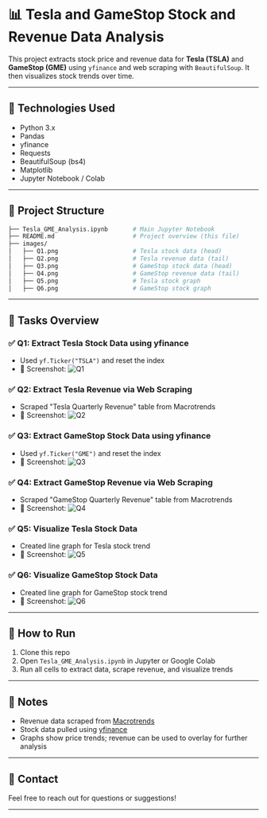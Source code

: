 # 📊 Tesla and GameStop Stock and Revenue Data Analysis

This project extracts stock price and revenue data for **Tesla (TSLA)** and **GameStop (GME)** using `yfinance` and web scraping with `BeautifulSoup`. It then visualizes stock trends over time.

---

## 🔧 Technologies Used
- Python 3.x
- Pandas
- yfinance
- Requests
- BeautifulSoup (bs4)
- Matplotlib
- Jupyter Notebook / Colab

---

## 📂 Project Structure
```bash
├── Tesla_GME_Analysis.ipynb       # Main Jupyter Notebook
├── README.md                      # Project overview (this file)
├── images/
│   ├── Q1.png                     # Tesla stock data (head)
│   ├── Q2.png                     # Tesla revenue data (tail)
│   ├── Q3.png                     # GameStop stock data (head)
│   ├── Q4.png                     # GameStop revenue data (tail)
│   ├── Q5.png                     # Tesla stock graph
│   ├── Q6.png                     # GameStop stock graph
```

---

## 📌 Tasks Overview

### ✅ Q1: Extract Tesla Stock Data using yfinance
- Used `yf.Ticker("TSLA")` and reset the index
- 📸 Screenshot: ![Q1](images/Q1.png)

### ✅ Q2: Extract Tesla Revenue via Web Scraping
- Scraped "Tesla Quarterly Revenue" table from Macrotrends
- 📸 Screenshot: ![Q2](images/Q2.png)

### ✅ Q3: Extract GameStop Stock Data using yfinance
- Used `yf.Ticker("GME")` and reset the index
- 📸 Screenshot: ![Q3](images/Q3.png)

### ✅ Q4: Extract GameStop Revenue via Web Scraping
- Scraped "GameStop Quarterly Revenue" table from Macrotrends
- 📸 Screenshot: ![Q4](images/Q4.png)

### ✅ Q5: Visualize Tesla Stock Data
- Created line graph for Tesla stock trend
- 📸 Screenshot: ![Q5](images/Q5.png)

### ✅ Q6: Visualize GameStop Stock Data
- Created line graph for GameStop stock trend
- 📸 Screenshot: ![Q6](images/Q6.png)

---

## 🚀 How to Run
1. Clone this repo
2. Open `Tesla_GME_Analysis.ipynb` in Jupyter or Google Colab
3. Run all cells to extract data, scrape revenue, and visualize trends

---

## 📝 Notes
- Revenue data scraped from [Macrotrends](https://www.macrotrends.net)
- Stock data pulled using [yfinance](https://pypi.org/project/yfinance/)
- Graphs show price trends; revenue can be used to overlay for further analysis

---

## 📧 Contact
Feel free to reach out for questions or suggestions!

---

